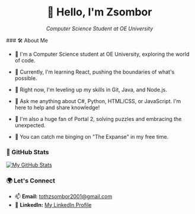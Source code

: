 <h1 align="center">👋 Hello, I'm Zsombor</h1>

<p align="center">
  <em>Computer Science Student at OE University</em>
</p>
<!--
<div align="center">
  <img src="your-profile-image-link" alt="Zsombor's Profile Image">
</div>
-->
### 🛠️ About Me

- 🔬 I'm a Computer Science student at OE University, exploring the world of code.
- 🔭 Currently, I'm learning React, pushing the boundaries of what's possible.
- 🌱 Right now, I'm leveling up my skills in Git, Java, and Node.js.
- 💬 Ask me anything about C#, Python, HTML/CSS, or JavaScript. I'm here to help and share knowledge!

- 👾 I'm also a huge fan of Portal 2, solving puzzles and embracing the unexpected.
- 🌌 You can catch me binging on "The Expanse" in my free time.

### 🚀 GitHub Stats

[![My GitHub Stats](https://github-readme-stats.vercel.app/api?username=your-username&show_icons=true&theme=dark)](https://github.com/GyufiThePenguin)

### 🌍 Let's Connect

- 📫 **Email:** [tothzsombor2001@gmail.com](mailto:tothzsombor2001@gmail.com)
- 💼 **LinkedIn:** [My LinkedIn Profile](www.linkedin.com/in/zsombor-toth-062721235/)
<!--- 🌐 **Portfolio:** [Your Personal Website](https://www.yourwebsite.com)-->

